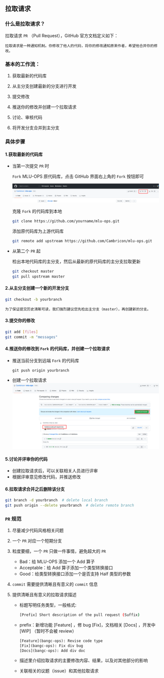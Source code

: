 ## 拉取请求

### 什么是拉取请求？

拉取请求 `PR` （Pull Request），GitHub 官方文档定义如下：

```
拉取请求是一种通知机制。你修改了他人的代码，将你的修改通知原来作者，希望他合并你的修改。
```

### 基本的工作流：

1. 获取最新的代码库

2. 从主分支创建最新的分支进行开发

3. 提交修改

4. 推送你的修改并创建一个拉取请求

5. 讨论、审核代码

6. 将开发分支合并到主分支

### 具体步骤 

#### 1.获取最新的代码库

- 当第一次提交 `PR` 时

  `Fork` MLU-OPS 原代码库，点击 GitHub 界面右上角的 `Fork` 按钮即可

   ![fork](./pr_fork.png)

  克隆 `Fork` 的代码库到本地   

  ```bash
  git clone https://github.com/yourname/mlu-ops.git
  ```
  
  添加原代码库为上游代码库

  ```bash
  git remote add upstream https://github.com/Cambricon/mlu-ops.git
  ```

- 从第二个 `PR` 起

  检出本地代码库的主分支，然后从最新的原代码库的主分支拉取更新

  ```bash
  git checkout master
  git pull upstream master 
  ```

#### 2.从主分支创建一个新的开发分支

  ```bash
  git checkout -b yourbranch
  ```

  ```{tips}
  为了保证提交历史清晰可读，我们强烈建议您先检出主分支（master），再创建新的分支。
  ```

#### 3.提交你的修改

  ```bash
  git add [files]
  git commit -m "messages"
  ```

#### 4.推送你的修改到 `Fork` 的代码库，并创建一个拉取请求

- 推送当前分支到远端 `Fork` 的代码库

  ```
  git push origin yourbranch
  ```

- 创建一个拉取请求
  ![pull request](./pr_createpr.png)

#### 5.讨论并评审你的代码

+ 创建拉取请求后，可以关联相关人员进行评审
+ 根据评审意见修改代码，并推送修改

#### 6.拉取请求合并之后删除该分支

  ```bash
  git branch -d yourbranch  # delete local branch
  git push origin --delete yourbranch  # delete remote branch
  ```

### `PR` 规范

1. 尽量减少代码风格相关问题

2. 一个 `PR` 对应一个短期分支

3. 粒度要细，一个 `PR` 只做一件事情，避免超大的 `PR`

   - Bad：给 MLU-OPS 添加一个 Add 算子
   - Acceptable：给 Add 算子添加一个类型转换接口
   - Good：给类型转换接口添加一个是否支持 Half 类型的参数

4. `commit` 需要提供清晰且有意义的 `commit` 信息

5. 提供清晰且有意义的拉取请求描述

   - 标题写明任务类型，一般格式:

     ```bash
     [Prefix] Short description of the pull request (Suffix)
     ```

   - prefix：新增功能 [Feature] ，修 bug [Fix]，文档相关 [Docs] ，开发中 [WIP] （暂时不会被 review）
     ```
     [Feature](bangc-ops): Revise code type
     [Fix](bangc-ops): Fix div bug
     [Docs](bangc-ops): Add div doc
     ```

   - 描述里介绍拉取请求的主要修改内容、结果，以及对其他部分的影响

   - 关联相关的议题（issue）和其他拉取请求